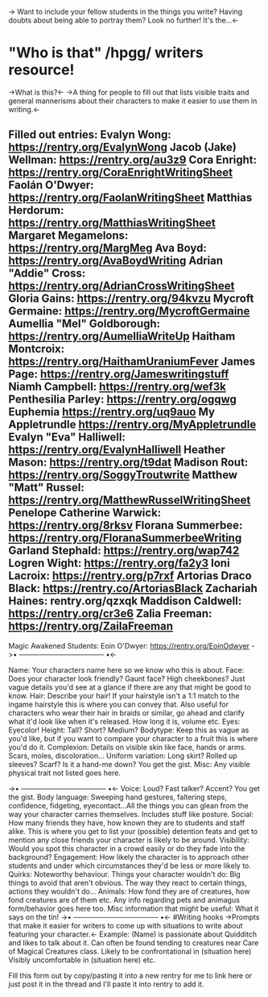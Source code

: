 -> Want to include your fellow students in the things you write? Having doubts about being able to portray them? Look no further! It's the...<- 
# "Who is that" /hpgg/ writers resource!
->What is this?<- 
->A thing for people to fill out that lists visible traits and general mannerisms about their characters to make it easier to use them in writing.<- 

Filled out entries:
Evalyn Wong: https://rentry.org/EvalynWong
Jacob (Jake) Wellman: https://rentry.org/au3z9
Cora Enright: https://rentry.org/CoraEnrightWritingSheet
Faolán O'Dwyer: https://rentry.org/FaolanWritingSheet
Matthias Herdorum: https://rentry.org/MatthiasWritingSheet
Margaret Megamelons: https://rentry.org/MargMeg
Ava Boyd: https://rentry.org/AvaBoydWriting
Adrian "Addie" Cross: https://rentry.org/AdrianCrossWritingSheet
Gloria Gains: https://rentry.org/94kvzu
Mycroft Germaine: https://rentry.org/MycroftGermaine
Aumellia "Mel" Goldborough: https://rentry.org/AumelliaWriteUp
Haitham Montcroix: https://rentry.org/HaithamUraniumFever
James Page: https://rentry.org/Jameswritingstuff
Niamh Campbell: https://rentry.org/wef3k
Penthesilia Parley: https://rentry.org/ogqwg
Euphemia https://rentry.org/uq9auo
My Appletrundle https://rentry.org/MyAppletrundle
Evalyn "Eva" Halliwell: https://rentry.org/EvalynHalliwell
Heather Mason: https://rentry.org/t9dat
Madison Rout: https://rentry.org/SoggyTroutwrite
Matthew "Matt" Russel: https://rentry.org/MatthewRusselWritingSheet
Penelope Catherine Warwick: https://rentry.org/8rksv
Florana Summerbee: https://rentry.org/FloranaSummerbeeWriting
Garland Stephald: https://rentry.org/wap742
Logren Wight: https://rentry.org/fa2y3
Ioni Lacroix: https://rentry.org/p7rxf
Artorias Draco Black: https://rentry.co/ArtoriasBlack
Zachariah Haines: rentry.org/qzxqk
Maddison Caldwell: https://rentry.org/cr3e6
Zalia Freeman: https://rentry.org/ZailaFreeman
-
Magic Awakened Students:
Eoin O'Dwyer: https://rentry.org/EoinOdwyer
->• ───────────────── •<-

Name: Your characters name here so we know who this is about.
Face: Does your character look friendly? Gaunt face? High cheekbones? Just vague details you'd see at a glance if there are any that might be good to know.
Hair: Describe your hair! If your hairstyle isn't a 1:1 match to the ingame hairstyle this is where you can convey that. Also useful for characters who wear their hair in braids or similar, go ahead and clarify what it'd look like when it's released. How long it is, volume etc. 
Eyes: Eyecolor!
Height: Tall? Short? Medium?
Bodytype: Keep this as vague as you'd like, but if you want to compare your character to a fruit this is where you'd do it.
Complexion: Details on visible skin like face, hands or arms. Scars, moles, discoloration...
Uniform variation: Long skirt? Rolled up sleeves? Scarf? Is it a hand-me down? You get the gist.
Misc: Any visible physical trait not listed goes here.

->• ───────────────── •<-
Voice: Loud? Fast talker? Accent? You get the gist.
Body language: Sweeping hand gestures, faltering steps, confidence, fidgeting, eyecontact...All the things you can glean from the way your character carries themselves. Includes stuff like posture.
Social: How many friends they have, how known they are to students and staff alike. This is where you get to list your (possible) detention feats and get to mention any close friends your character is likely to be around.
Visibility: Would you spot this character in a crowd easily or do they fade into the background?
Engagement: How likely the character is to approach other students and under which circumstances they'd be less or more likely to.
Quirks: Noteworthy behaviour. 
Things your character wouldn't do: Big things to avoid that aren't obvious. The way they react to certain things, actions they wouldn't do...
Animals: How fond they are of creatures, how fond creatures are of them etc. Any info regarding pets and animagus form/behavior goes here too.
Misc information that might be useful: What it says on the tin!
->• ───────────────── •<-
#Writing hooks
->Prompts that make it easier for writers to come up with situations to write about featuring your character.<-
Example:
(Name) is passionate about Quidditch and likes to talk about it.
Can often be found tending to creatures near Care of Magical Creatures class.
Likely to be confrontational in (situation here)
Visibly uncomfortable in (situation here) etc.

Fill this form out by copy/pasting it into a new rentry for me to link here or just post it in the thread and I'll paste it into rentry to add it.